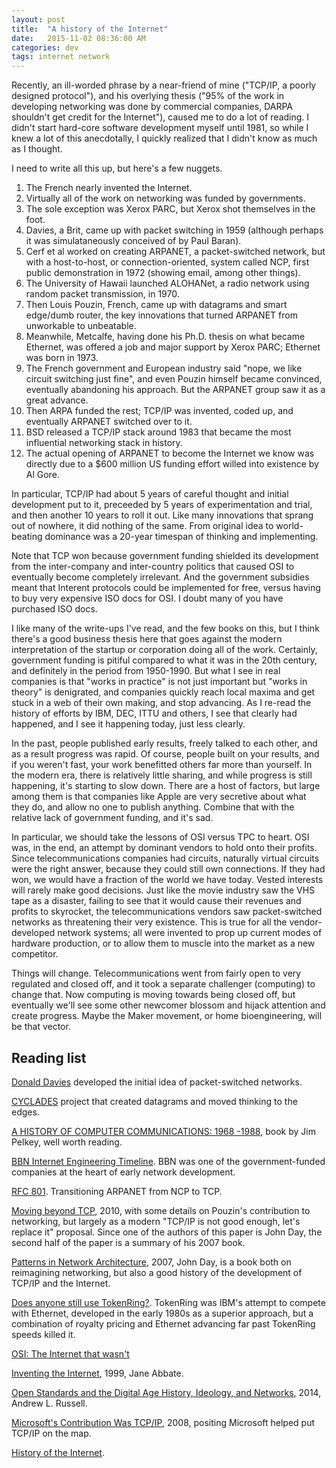 ```yaml
---
layout: post
title:  "A history of the Internet"
date:   2015-11-02 08:36:00 AM
categories: dev
tags: internet network
---
```


Recently, an ill-worded phrase by a near-friend of mine ("TCP/IP, a poorly designed protocol"),
and his overlying thesis ("95% of the work in developing networking was done by commercial
companies, DARPA shouldn't get credit for the Internet"), caused me to do a lot of reading. I
didn't start hard-core software development myself until 1981, so while I knew a lot of this
anecdotally, I quickly realized that I didn't know as much as I thought.

I need to write all this up, but here's a few nuggets.

1. The French nearly invented the Internet.
1. Virtually all of the work on networking was funded by governments.
1. The sole exception was Xerox PARC, but Xerox shot themselves in the foot.
1. Davies, a Brit, came up with packet switching in 1959 (although perhaps it was simulataneously conceived of by Paul Baran).
1. Cerf et al worked on creating ARPANET, a packet-switched network, but with a host-to-host, or connection-oriented, system called NCP, first public demonstration in 1972 (showing email, among other things).
1. The University of Hawaii launched ALOHANet, a radio network using random packet transmission, in 1970.
1. Then Louis Pouzin, French, came up with datagrams and smart edge/dumb router, the key innovations that turned ARPANET from unworkable to unbeatable.
1. Meanwhile, Metcalfe, having done his Ph.D. thesis on what became Ethernet, was offered a job and major support by Xerox PARC; Ethernet was born in 1973.
1. The French government and European industry said "nope, we like circuit switching just fine", and even Pouzin himself became convinced, eventually abandoning his approach. But the ARPANET group saw it as a great advance.
1. Then ARPA funded the rest; TCP/IP was invented, coded up, and eventually ARPANET switched over to it.
1. BSD released a TCP/IP stack around 1983 that became the most influential networking stack in history.
1. The actual opening of ARPANET to become the Internet we know was directly due to a $600 million US funding effort willed into existence by Al Gore.

In particular, TCP/IP had about 5 years of careful thought and initial development put to it,
preceeded by 5 years of experimentation and trial, and then another 10 years to roll it out.
Like many innovations that sprang out of nowhere, it did nothing of the same. From original
idea to world-beating dominance was a 20-year timespan of thinking and implementing.

Note that TCP won because government funding shielded its development from the inter-company
and inter-country politics that caused OSI to eventually become completely irrelevant. And
the government subsidies meant that Interent protocols could be implemented for free, versus
having to buy very expensive ISO docs for OSI. I doubt many of you have purchased ISO docs.

I like many of the write-ups I've read, and the few books on this, but I think there's a good
business thesis here that goes against the modern interpretation of the startup or corporation
doing all of the work. Certainly, government funding is pitiful compared to what it was in
the 20th century, and definitely in the period from 1950-1990. But what I see in real companies
is that "works in practice" is not just important but "works in theory" is denigrated, and
companies quickly reach local maxima and get stuck in a web of their own making, and stop
advancing. As I re-read the history of efforts by IBM, DEC, ITTU and others, I see that
clearly had happened, and I see it happening today, just less clearly.

In the past, people published early results, freely talked to each other, and as a result
progress was rapid. Of course, people built on your results, and if you weren't fast, your
work benefitted others far more than yourself. In the modern era, there is relatively little
sharing, and while progress is still happening, it's starting to slow down. There are a host
of factors, but large among them is that companies like Apple are very secretive about what
they do, and allow no one to publish anything. Combine that with the relative lack of
government funding, and it's sad.

In particular, we should take the lessons of OSI versus TPC to heart. OSI was, in the end,
an attempt by dominant vendors to hold onto their profits. Since telecommunications companies
had circuits, naturally virtual circuits were the right answer, because they could still own
connections. If they had won, we would have a fraction of the world we have today. Vested
interests will rarely make good decisions. Just like the movie industry saw the VHS tape
as a disaster, failing to see that it would cause their revenues and profits to skyrocket, the
telecommunications vendors saw packet-switched networks as threatening their very existence.
This is true for all the vendor-developed network systems; all were invented to prop up
current modes of hardware production, or to allow them to muscle into the market as a new
competitor.

Things will change. Telecommunications went from fairly open to very regulated and closed off,
and it took a separate challenger (computing) to change that. Now computing is moving towards
being closed off, but eventually we'll see some other newcomer blossom and hijack attention
and create progress. Maybe the Maker movement, or home bioengineering, will be that vector.

## Reading list

[Donald Davies](https://en.wikipedia.org/wiki/Donald_Davies) developed the initial idea of packet-switched networks.

[CYCLADES](https://en.wikipedia.org/wiki/CYCLADES) project that created datagrams and moved thinking to the edges.

[A HISTORY OF COMPUTER COMMUNICATIONS: 1968 -1988](http://www.historyofcomputercommunications.info/index.html), book by Jim Pelkey, well worth reading.

[BBN Internet Engineering Timeline](http://xbbn.weebly.com/bbn-internet-engineering-timeline.html). BBN was one of the government-funded companies at the heart of early network development.

[RFC 801](https://tools.ietf.org/rfc/rfc801.txt). Transitioning ARPANET from NCP to TCP.

[Moving beyond TCP](http://rina.tssg.org/docs/PSOC-MovingBeyondTCP.pdf), 2010, with some details on Pouzin's contribution to networking, but largely as a modern "TCP/IP is not good enough, let's replace it" proposal. Since one of the authors of this paper is John Day, the second half of the paper is a summary of his 2007 book.

[Patterns in Network Architecture](http://www.amazon.com/Patterns-Network-Architecture-Fundamentals-paperback/dp/0137063385), 2007, John Day, is a book both on reimagining networking, but also a good history of the development of TCP/IP and the Internet.

[Does anyone still use TokenRing?](http://www.techrepublic.com/blog/classics-rock/does-anyone-actually-still-use-token-ring/). TokenRing was IBM's attempt to compete with Ethernet, developed in the early 1980s as a superior approach, but a combination of royalty pricing and Ethernet advancing far past TokenRing speeds killed it.

[OSI: The Internet that wasn't](http://spectrum.ieee.org/computing/networks/osi-the-internet-that-wasnt)

[Inventing the Internet](http://www.amazon.com/Inventing-Internet-Inside-Technology-Abbate/dp/0262511150), 1999, Jane Abbate.

[Open Standards and the Digital Age History, Ideology, and Networks](http://www.cambridge.org/us/academic/subjects/history/twentieth-century-american-history/open-standards-and-digital-age-history-ideology-and-networks), 2014, Andrew L. Russell.

[Microsoft's Contribution Was TCP/IP](http://www.circleid.com/posts/84259_microsofts_contribution_tcp_ip/), 2008, positing Microsoft helped put TCP/IP on the map.

[History of the Internet](http://www.newmedia.org/history-of-the-internet.html).
